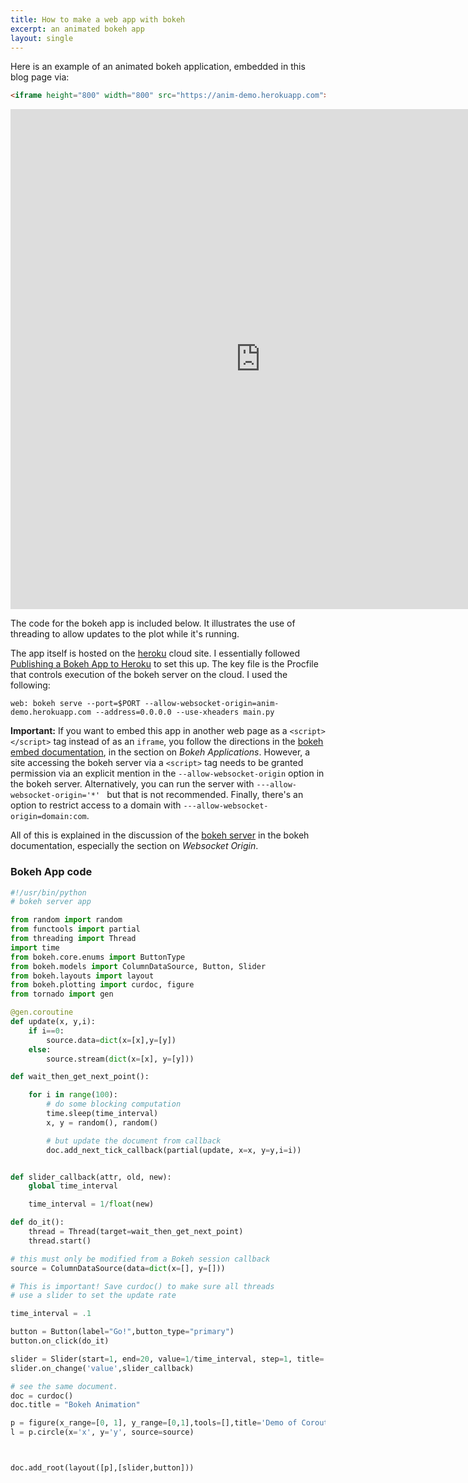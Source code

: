 ```yaml
---
title: How to make a web app with bokeh
excerpt: an animated bokeh app
layout: single
---
```



Here is an example of an animated bokeh application, embedded in this blog page
via:
```html
<iframe height="800" width="800" src="https://anim-demo.herokuapp.com"></iframe>
```
<iframe height="800" width="800" frameborder="0" border="0" src="https://anim-demo.herokuapp.com"></iframe>

The code for the bokeh app is included below.  It illustrates the use of threading to allow
updates to the plot while it's running.

The app itself is hosted on the [heroku](http://www.heroku.com) cloud site.  I essentially
followed [Publishing a Bokeh App to Heroku](https://barnesanalytics.com/publishing-a-bokeh-app-to-heroku) to set this up.  The key file is the Procfile that controls
execution of the bokeh server on the cloud.  I used the following:

```
web: bokeh serve --port=$PORT --allow-websocket-origin=anim-demo.herokuapp.com --address=0.0.0.0 --use-xheaders main.py
```

**Important:** If you want to embed this app in another web page as a ```<script></script>``` tag instead of
as an ```iframe```, you follow the directions in the [bokeh embed documentation](https://bokeh.pydata.org/en/latest/docs/user_guide/embed.html), in the section on *Bokeh Applications*.  However, a site
accessing the bokeh server via a ```<script>``` tag needs to be granted permission via an explicit mention in the ```--allow-websocket-origin``` option in the bokeh server.  Alternatively, you can run the server with ```---allow-websocket-origin='*' ``` but that is not recommended.  Finally,
there's an option to restrict access to a domain with ```---allow-websocket-origin=domain:com```.

All of this is explained in 
the discussion of the [bokeh server](https://bokeh.pydata.org/en/latest/docs/user_guide/server.html) in the bokeh documentation, especially the section on *Websocket Origin*.

### Bokeh App code

```python
#!/usr/bin/python
# bokeh server app

from random import random
from functools import partial
from threading import Thread
import time
from bokeh.core.enums import ButtonType
from bokeh.models import ColumnDataSource, Button, Slider
from bokeh.layouts import layout
from bokeh.plotting import curdoc, figure
from tornado import gen

@gen.coroutine
def update(x, y,i):
    if i==0:
        source.data=dict(x=[x],y=[y])
    else:
        source.stream(dict(x=[x], y=[y]))

def wait_then_get_next_point():

    for i in range(100):
        # do some blocking computation
        time.sleep(time_interval)
        x, y = random(), random()

        # but update the document from callback
        doc.add_next_tick_callback(partial(update, x=x, y=y,i=i))


def slider_callback(attr, old, new):
    global time_interval

    time_interval = 1/float(new)

def do_it():
    thread = Thread(target=wait_then_get_next_point)
    thread.start()

# this must only be modified from a Bokeh session callback
source = ColumnDataSource(data=dict(x=[], y=[]))

# This is important! Save curdoc() to make sure all threads
# use a slider to set the update rate

time_interval = .1

button = Button(label="Go!",button_type="primary")
button.on_click(do_it)

slider = Slider(start=1, end=20, value=1/time_interval, step=1, title='Updates per Second')
slider.on_change('value',slider_callback)

# see the same document.
doc = curdoc()
doc.title = "Bokeh Animation"

p = figure(x_range=[0, 1], y_range=[0,1],tools=[],title='Demo of Coroutines\n in Bokeh Animation')
l = p.circle(x='x', y='y', source=source)



doc.add_root(layout([p],[slider,button]))
```


